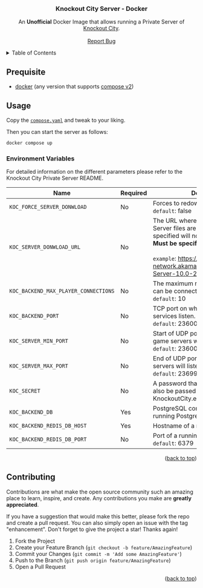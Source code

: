 <!-- Improved compatibility of back to top link: See: https://github.com/othneildrew/Best-README-Template/pull/73 -->

<a name="readme-top"></a>

<!-- PROJECT LOGO -->
<br />
<div align="center">
<h3 align="center">Knockout City Server - Docker</h3>

  <p align="center">
    An <b>Unofficial</b> Docker Image that allows running a Private Server of <a href="https://www.knockoutcity.com/">Knockout City</a>.
    <br />
    <br />
    <a href="https://github.com/Tandashi/knockoutcity-server-docker/issues">Report Bug</a>
  </p>
</div>

<!-- TABLE OF CONTENTS -->
<details>
  <summary>Table of Contents</summary>
  <ol>
    <li>
      <a href="#prequisite">Prequisite</a>
    </li>
    <li>
      <a href="#usage">Usage</a>
      <ul>
        <li><a href="#environment-variables">Environment Variables</a></li>
      </ul>
    </li>
    <li><a href="#contributing">Contributing</a></li>
    <li><a href="#license">License</a></li>
  </ol>
</details>

<!-- USAGE  -->

## Prequisite
- [docker](https://www.docker.com) (any version that supports [compose v2](https://docs.docker.com/compose/migrate/))

## Usage

Copy the [`compose.yaml`](https://github.com/Tandashi/knockoutcity-server-docker/blob/main/compose.yaml) and tweak to your liking.

Then you can start the server as follows:

```bash
docker compose up
```

<!-- ENVIRONMENT VARIABLES  -->

### Environment Variables

For detailed information on the different parameters please refer to the Knockout City Private Server README.

| **Name**                             | **Required** | **Description**                                                                                                                                                                                                                                                |
| ------------------------------------ | ------------ | -------------------------------------------------------------------------------------------------------------------------------------------------------------------------------------------------------------------------------------------------------------- |
| `KOC_FORCE_SERVER_DONWLOAD`          | No           | Forces to redownload the Server files. <br /> `default`: false                                                                                                                                                                                                 |
| `KOC_SERVER_DONWLOAD_URL`            | No           | The URL where the Knockout City Server files are located. If not specified will not redownload files. **Must be specified for initialisation**. <br /><br /> `example`: https://chonky-delivery-network.akamaized.net/KnockoutCity-Server-10.0-269701.zip |
| `KOC_BACKEND_MAX_PLAYER_CONNECTIONS` | No           | The maximum number of players that can be connected at the same time. <br /> `default`: 10                                                                                                                                                                     |
| `KOC_BACKEND_PORT`                   | No           | TCP port on which the online backend services listen. <br /> `default`: 23600                                                                                                                                                                                  |
| `KOC_SERVER_MIN_PORT`                | No           | Start of UDP port range on which game servers will listen. <br /> `default`: 23600                                                                                                                                                                             |
| `KOC_SERVER_MAX_PORT`                | No           | End of UDP port range on which game servers will listen.<br /> `default`: 23699                                                                                                                                                                                |
| `KOC_SECRET`                         | No           | A password that if specified needs also be passed to the KnockoutCity.exe                                                                                                                                                                                      |
| `KOC_BACKEND_DB`                     | Yes          | PostgreSQL connection string to use a running PostgreSQL server.                                                                                                                                                                                               |
| `KOC_BACKEND_REDIS_DB_HOST`          | Yes          | Hostname of a running Redis Server.                                                                                                                                                                                                                            |
| `KOC_BACKEND_REDIS_DB_PORT`          | No           | Port of a running Redis Server.<br /> `default`: 6379                                                                                                                                                                                                          |

<p align="right">(<a href="#readme-top">back to top</a>)</p>

<!-- CONTRIBUTING -->

## Contributing

Contributions are what make the open source community such an amazing place to learn, inspire, and create. Any contributions you make are **greatly appreciated**.

If you have a suggestion that would make this better, please fork the repo and create a pull request. You can also simply open an issue with the tag "enhancement".
Don't forget to give the project a star! Thanks again!

1. Fork the Project
2. Create your Feature Branch (`git checkout -b feature/AmazingFeature`)
3. Commit your Changes (`git commit -m 'Add some AmazingFeature'`)
4. Push to the Branch (`git push origin feature/AmazingFeature`)
5. Open a Pull Request

<p align="right">(<a href="#readme-top">back to top</a>)</p>
